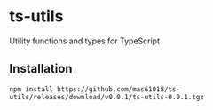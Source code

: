 # ts-utils

Utility functions and types for TypeScript

## Installation

```shell
npm install https://github.com/mas61018/ts-utils/releases/download/v0.0.1/ts-utils-0.0.1.tgz
```
